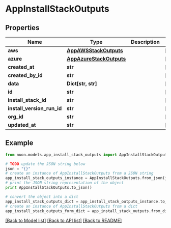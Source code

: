 # AppInstallStackOutputs


## Properties

Name | Type | Description | Notes
------------ | ------------- | ------------- | -------------
**aws** | [**AppAWSStackOutputs**](AppAWSStackOutputs.md) |  | [optional] 
**azure** | [**AppAzureStackOutputs**](AppAzureStackOutputs.md) |  | [optional] 
**created_at** | **str** |  | [optional] 
**created_by_id** | **str** |  | [optional] 
**data** | **Dict[str, str]** |  | [optional] 
**id** | **str** |  | [optional] 
**install_stack_id** | **str** |  | [optional] 
**install_version_run_id** | **str** |  | [optional] 
**org_id** | **str** |  | [optional] 
**updated_at** | **str** |  | [optional] 

## Example

```python
from nuon.models.app_install_stack_outputs import AppInstallStackOutputs

# TODO update the JSON string below
json = "{}"
# create an instance of AppInstallStackOutputs from a JSON string
app_install_stack_outputs_instance = AppInstallStackOutputs.from_json(json)
# print the JSON string representation of the object
print AppInstallStackOutputs.to_json()

# convert the object into a dict
app_install_stack_outputs_dict = app_install_stack_outputs_instance.to_dict()
# create an instance of AppInstallStackOutputs from a dict
app_install_stack_outputs_form_dict = app_install_stack_outputs.from_dict(app_install_stack_outputs_dict)
```
[[Back to Model list]](../README.md#documentation-for-models) [[Back to API list]](../README.md#documentation-for-api-endpoints) [[Back to README]](../README.md)



